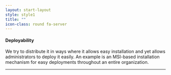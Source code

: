 ```yaml
---
layout: start-layout
style: style1
title: ""
icon-class: round fa-server
---
```


#### Deployability #
We try to distribute it in ways where it allows easy installation and yet allows administrators to deploy it easily. An example is an MSI-based installation mechanism for easy deployments throughout an entire organization.      
<hr>